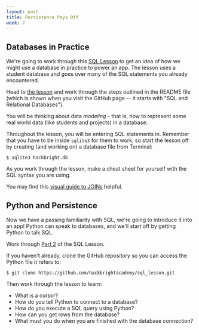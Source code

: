 ```yaml
---
layout: post
title: Persistence Pays Off
week: 7
---
```


## Databases in Practice

We're going to work through this [SQL Lesson](https://github.com/hackbrightacademy/sql_lesson) to get an idea of how we might use a database in practice to power an app. The lesson uses a student database and goes over many of the SQL statements you already encountered.

Head to [the lesson](https://github.com/hackbrightacademy/sql_lesson) and work through the steps outlined in the README file (which is shown when you visit the GitHub page -- it starts with "SQL and Relational Databases"). 

You will be thinking about data *modeling* - that is, how to represent some real world data (like students and projects) in a database.

Throughout the lesson, you will be entering SQL statements in. Remember that you have to be inside `sqlite3` for them to work, so start the lesson off by creating (and working on) a database file from Terminal:

```
$ sqlite3 hackbright.db
```

As you work through the lesson, make a cheat sheet for yourself with the SQL syntax you are using.

You may find this [visual guide to JOINs](http://blog.codinghorror.com/a-visual-explanation-of-sql-joins/) helpful.

## Python and Persistence

Now we have a passing familiarity with SQL, we're going to introduce it into an app! Python can speak to databases, and we'll start off by getting Python to talk SQL.

Work through [Part 2](https://github.com/hackbrightacademy/sql_lesson/blob/master/PART2-HB_APP.md) of the SQL Lesson.

If you haven't already, clone the GitHub repository so you can access the Python file it refers to:

```
$ git clone https://github.com/hackbrightacademy/sql_lesson.git
```

Then work through the lesson to learn:

* What is a cursor?
* How do you tell Python to connect to a database?
* How do you execute a SQL query using Python?
* How can you get rows from the database?
* What must you do when you are finished with the database connection?
